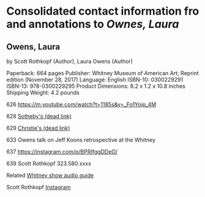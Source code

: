 # Consolidated contact information fro and annotations to _Ownes, Laura_

## Owens, Laura
by Scott Rothkopf (Author), Laura Owens (Author)

Paperback: 664 pages
Publisher: Whitney Museum of American Art; Reprint edition (November 28, 2017)
Language: English
ISBN-10: 0300229291
ISBN-13: 978-0300229295
Product Dimensions: 8.2 x 1.2 x 10.8 inches
Shipping Weight: 4.2 pounds

626
https://m.youtube.com/watch?t=1185s&v=_Fo1Yoip_4M

628
[Sotheby's (dead link)](http://www.sothebys.com/en/auctions/ecatalog/2016/contemporary-art-day-auction-n09573/lot.435.html)

629
[Christie's (dead link)](http://www.christies.com/lotfinder/lot_details.aspx?intobject=6059943)

633
Owens talk on Jeff Koons retrospective at the Whitney

637
https://instagram.com/p/BPRIfggDDeO/

639
Scott Rothkopf
323.580.xxxx

Related
[Whitney show audio guide](http://whitney.org/WatchAndListen/AudioGuides/1908)

Scott Rothkopf
[Instagram](https://www.instagram.com/scott_rothkopf)
